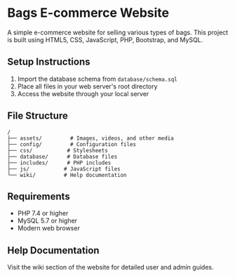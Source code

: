 # Bags E-commerce Website

A simple e-commerce website for selling various types of bags. This project is built using HTML5, CSS, JavaScript, PHP, Bootstrap, and MySQL.

## Setup Instructions
1. Import the database schema from `database/schema.sql`
2. Place all files in your web server's root directory
3. Access the website through your local server

## File Structure
```
/
├── assets/         # Images, videos, and other media
├── config/         # Configuration files
├── css/           # Stylesheets
├── database/      # Database files
├── includes/      # PHP includes
├── js/           # JavaScript files
└── wiki/         # Help documentation
```

## Requirements
- PHP 7.4 or higher
- MySQL 5.7 or higher
- Modern web browser

## Help Documentation
Visit the wiki section of the website for detailed user and admin guides.
